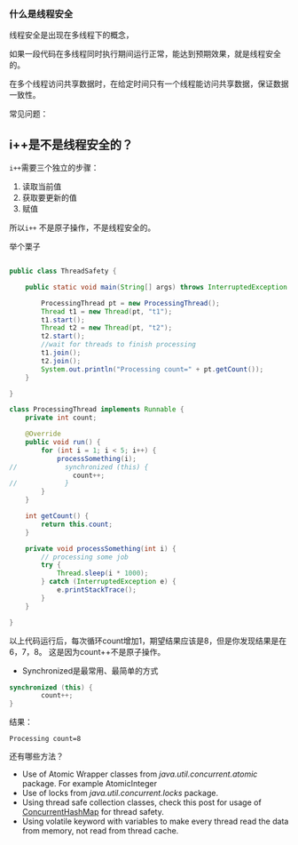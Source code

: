 ### 什么是线程安全

线程安全是出现在多线程下的概念，

如果一段代码在多线程同时执行期间运行正常，能达到预期效果，就是线程安全的。

在多个线程访问共享数据时，在给定时间只有一个线程能访问共享数据，保证数据一致性。



常见问题：

## i++是不是线程安全的？

`i++`需要三个独立的步骤：

1. 读取当前值
2. 获取要更新的值
3. 赋值

所以`i++` 不是原子操作，不是线程安全的。



举个栗子

```java

public class ThreadSafety {

    public static void main(String[] args) throws InterruptedException {

        ProcessingThread pt = new ProcessingThread();
        Thread t1 = new Thread(pt, "t1");
        t1.start();
        Thread t2 = new Thread(pt, "t2");
        t2.start();
        //wait for threads to finish processing
        t1.join();
        t2.join();
        System.out.println("Processing count=" + pt.getCount());
    }

}

class ProcessingThread implements Runnable {
    private int count;

    @Override
    public void run() {
        for (int i = 1; i < 5; i++) {
            processSomething(i);
//            synchronized (this) {
                count++;
//            }
        }
    }

    int getCount() {
        return this.count;
    }

    private void processSomething(int i) {
        // processing some job
        try {
            Thread.sleep(i * 1000);
        } catch (InterruptedException e) {
            e.printStackTrace();
        }
    }

}
```

以上代码运行后，每次循环count增加1，期望结果应该是8，但是你发现结果是在6，7，8。 这是因为count++不是原子操作。



- Synchronized是最常用、最简单的方式

```java
synchronized (this) {
		count++;
}
```

结果：

```
Processing count=8
```



还有哪些方法？

- Use of Atomic Wrapper classes from *java.util.concurrent.atomic* package. For example AtomicInteger
- Use of locks from *java.util.concurrent.locks* package.
- Using thread safe collection classes, check this post for usage of [ConcurrentHashMap](https://www.journaldev.com/122/concurrenthashmap-in-java) for thread safety.
- Using volatile keyword with variables to make every thread read the data from memory, not read from thread cache.

